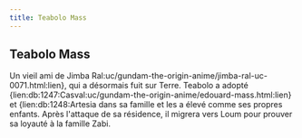 ```yaml
---
title: Teabolo Mass
---
```


Teabolo Mass
------------





Un vieil ami de Jimba Ral:uc/gundam-the-origin-anime/jimba-ral-uc-0071.html:lien}, qui a désormais fuit sur Terre. Teabolo a adopté {lien:db:1247:Casval:uc/gundam-the-origin-anime/edouard-mass.html:lien} et {lien:db:1248:Artesia dans sa famille et les a élevé comme ses propres enfants. Après l'attaque de sa résidence, il migrera vers Loum pour prouver sa loyauté à la famille Zabi.

